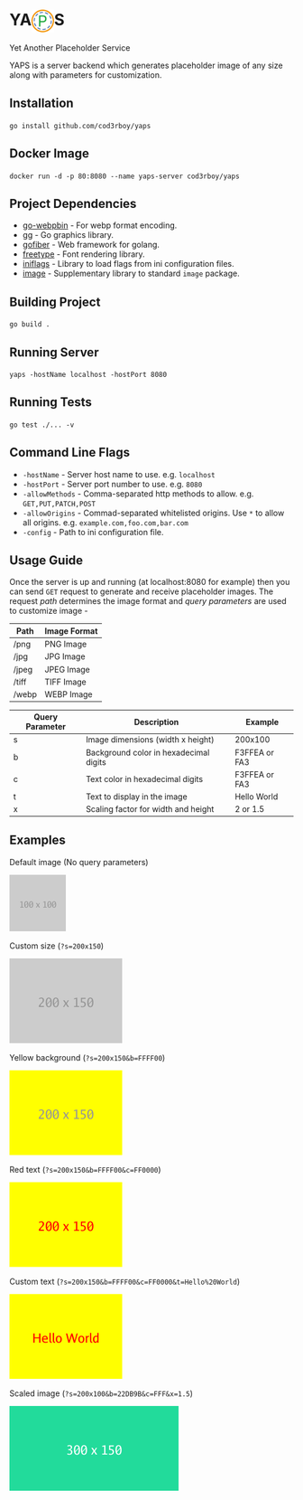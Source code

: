 # <div><span>YA</span><img src="./assets/Yaps%20Logo.svg" width="40" height="40" alt="logo" align="center"><span>S</span></div>

Yet Another Placeholder Service

YAPS is a server backend which generates placeholder image of any size along with parameters for customization.

## Installation

`go install github.com/cod3rboy/yaps`

## Docker Image

`docker run -d -p 80:8080 --name yaps-server cod3rboy/yaps`

## Project Dependencies

- [go-webpbin](https://pkg.go.dev/github.com/nickalie/go-webpbin) - For webp format encoding.
- [gg](https://github.com/fogleman/gg) - Go graphics library.
- [gofiber](https://github.com/gofiber/fiber/v2) - Web framework for golang.
- [freetype](https://github.com/golang/freetype) - Font rendering library.
- [iniflags](https://github.com/vharitonsky/iniflags) - Library to load flags from ini configuration files.
- [image](https://pkg.go.dev/golang.org/x/image) - Supplementary library to standard `image` package.

## Building Project

`go build .`

## Running Server

`yaps -hostName localhost -hostPort 8080`

## Running Tests

`go test ./... -v`

## Command Line Flags

- `-hostName` - Server host name to use. e.g. `localhost`
- `-hostPort` - Server port number to use. e.g. `8080`
- `-allowMethods` - Comma-separated http methods to allow. e.g. `GET,PUT,PATCH,POST`
- `-allowOrigins` - Commad-separated whitelisted origins. Use `*` to allow all origins. e.g. `example.com,foo.com,bar.com`
- `-config` - Path to ini configuration file.

## Usage Guide

Once the server is up and running (at localhost:8080 for example) then you can send `GET` request to generate and receive placeholder images. The request _path_ determines the image format and _query parameters_ are used to customize image -

| Path  | Image Format |
| ----- | ------------ |
| /png  | PNG Image    |
| /jpg  | JPG Image    |
| /jpeg | JPEG Image   |
| /tiff | TIFF Image   |
| /webp | WEBP Image   |

| Query Parameter | Description                            | Example       |
| --------------- | -------------------------------------- | ------------- |
| s               | Image dimensions (width x height)      | 200x100       |
| b               | Background color in hexadecimal digits | F3FFEA or FA3 |
| c               | Text color in hexadecimal digits       | F3FFEA or FA3 |
| t               | Text to display in the image           | Hello World   |
| x               | Scaling factor for width and height    | 2 or 1.5      |

## Examples

Default image (No query parameters)

![Default Image](assets/examples/default.png)

Custom size (`?s=200x150`)

![Custom Size](assets/examples/custom_size.png)

Yellow background (`?s=200x150&b=FFFF00`)

![Yellow Background](assets/examples/yellow_background.png)

Red text (`?s=200x150&b=FFFF00&c=FF0000`)

![Red Text](assets/examples/red_text.png)

Custom text (`?s=200x150&b=FFFF00&c=FF0000&t=Hello%20World`)

![Custom Text](assets/examples/custom_text.png)

Scaled image (`?s=200x100&b=22DB9B&c=FFF&x=1.5`)

![Scaled Image](assets/examples/scaled_image.png)
